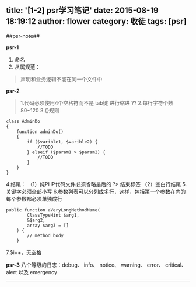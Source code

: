 title: '[1-2] psr学习笔记'
date: 2015-08-19 18:19:12
author: flower
category: 收徒
tags: [psr]
---
##psr-note##

**psr-1**

 1. 命名
 2. 从属规范：
    

> 声明和业务逻辑不能在同一个文件中

**psr-2**

 

>    1.代码必须使用4个空格符而不是 tab键 进行缩进  ??
>     2.每行字符个数80~120
>     3.{}规则

    class AdminDo
    {
	    function adminDo()
	    {
	        if ($varible1, $varible2) {
				//TODO
		    } elseif ($param1 > $param2) {
			    //TODO
		    }
	    }
    }
    



4.结尾：
（1）纯PHP代码文件必须省略最后的 ?> 结束标签
（2）空白行结尾
5.关键字必须全部小写
6.参数列表可以分列成多行，这样，包括第一个参数在内的每个参数都必须单独成行

    public function aVeryLongMethodName(
            ClassTypeHint $arg1,
            &$arg2,
            array $arg3 = []
        ) {
            // method body
        }
 7.$i++，无空格      

**psr-3** 
八个等级的日志：debug、 info、 notice、 warning、 error、 critical、 alert 以及 emergency


----------
